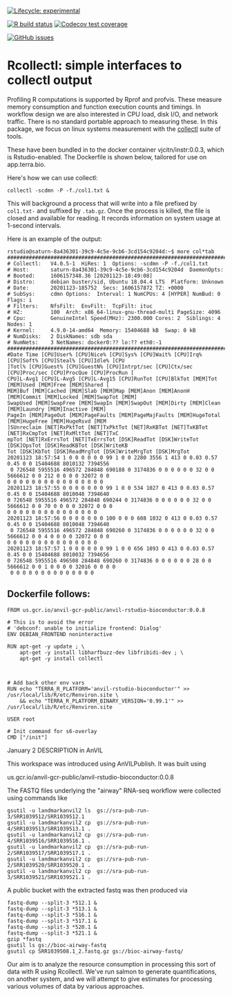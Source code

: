 <!-- badges: start -->

[![Lifecycle:
experimental](https://img.shields.io/badge/lifecycle-experimental-orange.svg)](https://www.tidyverse.org/lifecycle/#experimental)

<!--
[![BioC
status](http://www.bioconductor.org/shields/build/release/bioc/Rcollectl.svg)](https://bioconductor.org/checkResults/release/bioc-LATEST/Rcollectl)
[![BioC dev
status](http://www.bioconductor.org/shields/build/devel/bioc/Rcollectl.svg)](https://bioconductor.org/checkResults/devel/bioc-LATEST/Rcollectl)
-->
[![R build
status](https://github.com/vjcitn/Rcollectl/workflows/R-CMD-check-bioc/badge.svg)](https://github.com/vjcitn/Rcollectl/actions)
[![Codecov test
coverage](https://codecov.io/gh/vjcitn/Rcollectl/branch/main/graph/badge.svg)](https://codecov.io/gh/vjcitn/Rcollectl?branch=main)
<!--
[![Support site activity, last 6 months: tagged questions/avg. answers
per question/avg. comments per question/accepted answers, or 0 if no
tagged
posts.](http://www.bioconductor.org/shields/posts/Rcollectl.svg)](https://support.bioconductor.org/t/Rcollectl/)
-->
[![GitHub
issues](https://img.shields.io/github/issues/vjcitn/Rcollectl)](https://github.com/vjcitn/Rcollectl/issues)
<!-- badges: end -->

# Rcollectl: simple interfaces to collectl output

Profiling R computations is supported by Rprof and profvis.  These measure memory consumption and
function execution counts and timings.  In workflow design we are also interested in CPU load, disk I/O, and network
traffic.  There is no standard portable approach to measuring these.  In this package, we focus
on linux systems measurement with
the [collectl](http://collectl.sourceforge.net/index.html) suite of tools.  

These have been bundled in to the docker container vjcitn/instr:0.0.3, which is Rstudio-enabled.  The Dockerfile
is shown below, tailored for use on app.terra.bio.

Here's how we can use collectl:
```
collectl -scdmn -P -f./col1.txt &
```
This will background a process that will write into a file prefixed by  `col1.txt-` and suffixed by `.tab.gz`.
Once the process is killed, the file is closed and available for reading.  It records information on system usage at 1-second intervals.

Here is an example of the output:
```
rstudio@saturn-8a436301-39c9-4c5e-9cb6-3cd154c9204d:~$ more col*tab
################################################################################
# Collectl:   V4.0.5-1  HiRes: 1  Options: -scdmn -P -f./col1.txt
# Host:       saturn-8a436301-39c9-4c5e-9cb6-3cd154c9204d  DaemonOpts:
# Booted:     1606157348.36 [20201123-18:49:08]
# Distro:     debian buster/sid, Ubuntu 18.04.4 LTS  Platform: Unknown
# Date:       20201123-185752  Secs: 1606157872 TZ: +0000
# SubSys:     cdmn Options:  Interval: 1 NumCPUs: 4 [HYPER] NumBud: 0 Flags: i
# Filters:    NfsFilt:  EnvFilt:  TcpFilt: ituc
# HZ:         100  Arch: x86_64-linux-gnu-thread-multi PageSize: 4096
# Cpu:        GenuineIntel Speed(MHz): 2300.000 Cores: 2  Siblings: 4 Nodes: 1
# Kernel:     4.9.0-14-amd64  Memory: 15404688 kB  Swap: 0 kB
# NumDisks:   2 DiskNames: sdb sda
# NumNets:    3 NetNames: docker0:?? lo:?? eth0:-1
################################################################################
#Date Time [CPU]User% [CPU]Nice% [CPU]Sys% [CPU]Wait% [CPU]Irq% [CPU]Soft% [CPU]Steal% [CPU]Idle% [CPU
]Totl% [CPU]Guest% [CPU]GuestN% [CPU]Intrpt/sec [CPU]Ctx/sec [CPU]Proc/sec [CPU]ProcQue [CPU]ProcRun [
CPU]L-Avg1 [CPU]L-Avg5 [CPU]L-Avg15 [CPU]RunTot [CPU]BlkTot [MEM]Tot [MEM]Used [MEM]Free [MEM]Shared [
MEM]Buf [MEM]Cached [MEM]Slab [MEM]Map [MEM]Anon [MEM]AnonH [MEM]Commit [MEM]Locked [MEM]SwapTot [MEM]
SwapUsed [MEM]SwapFree [MEM]SwapIn [MEM]SwapOut [MEM]Dirty [MEM]Clean [MEM]Laundry [MEM]Inactive [MEM]
PageIn [MEM]PageOut [MEM]PageFaults [MEM]PageMajFaults [MEM]HugeTotal [MEM]HugeFree [MEM]HugeRsvd [MEM
]SUnreclaim [NET]RxPktTot [NET]TxPktTot [NET]RxKBTot [NET]TxKBTot [NET]RxCmpTot [NET]RxMltTot [NET]TxC
mpTot [NET]RxErrsTot [NET]TxErrsTot [DSK]ReadTot [DSK]WriteTot [DSK]OpsTot [DSK]ReadKBTot [DSK]WriteKB
Tot [DSK]KbTot [DSK]ReadMrgTot [DSK]WriteMrgTot [DSK]MrgTot
20201123 18:57:54 1 0 0 0 0 0 0 99 1 0 0 2280 3556 1 413 0 0.03 0.57 0.45 0 0 15404688 8010132 7394556
 0 726548 5955516 496572 284848 690188 0 3174836 0 0 0 0 0 0 32 0 0 5666612 0 0 212 0 0 0 0 32072 0 0
0 0 0 0 0 0 0 0 0 0 0 0 0 0 0 0
20201123 18:57:55 0 0 0 0 0 0 0 99 1 0 0 534 1027 0 413 0 0.03 0.57 0.45 0 0 15404688 8010048 7394640
0 726548 5955516 496572 284848 690244 0 3174836 0 0 0 0 0 0 32 0 0 5666612 0 0 70 0 0 0 0 32072 0 0 0
0 0 0 0 0 0 0 0 0 0 0 0 0 0 0
20201123 18:57:56 0 0 0 0 0 0 0 100 0 0 0 608 1032 0 413 0 0.03 0.57 0.45 0 0 15404688 8010048 7394640
 0 726548 5955516 496572 284848 690260 0 3174836 0 0 0 0 0 0 32 0 0 5666612 0 0 4 0 0 0 0 32072 0 0 0
0 0 0 0 0 0 0 0 0 0 0 0 0 0 0
20201123 18:57:57 1 0 0 0 0 0 0 99 1 0 0 656 1093 0 413 0 0.03 0.57 0.45 0 0 15404688 8010032 7394656
0 726548 5955516 496508 284848 690260 0 3174836 0 0 0 0 0 0 28 0 0 5666612 0 0 1 0 0 0 0 32016 0 0 0 0
 0 0 0 0 0 0 0 0 0 0 0 0 0 0

```


## Dockerfile follows:
```
FROM us.gcr.io/anvil-gcr-public/anvil-rstudio-bioconductor:0.0.8

# This is to avoid the error
# 'debconf: unable to initialize frontend: Dialog'
ENV DEBIAN_FRONTEND noninteractive

RUN apt-get -y update ; \
    apt-get -y install libharfbuzz-dev libfribidi-dev ; \
    apt-get -y install collectl



# Add back other env vars
RUN echo "TERRA_R_PLATFORM='anvil-rstudio-bioconductor'" >> /usr/local/lib/R/etc/Renviron.site \
    && echo "TERRA_R_PLATFORM_BINARY_VERSION='0.99.1'" >> /usr/local/lib/R/etc/Renviron.site

USER root

# Init command for s6-overlay
CMD ["/init"]

```

January 2 DESCRIPTION in AnVIL

This workspace was introduced using AnVILPublish.  It was built using

us.gcr.io/anvil-gcr-public/anvil-rstudio-bioconductor:0.0.8

The FASTQ files underlying the "airway" RNA-seq workflow were collected using commands like

```
gsutil -u landmarkanvil2 ls  gs://sra-pub-run-3/SRR1039512/SRR1039512.1
gsutil -u landmarkanvil2 cp  gs://sra-pub-run-4/SRR1039513/SRR1039513.1 .
gsutil -u landmarkanvil2 cp  gs://sra-pub-run-4/SRR1039516/SRR1039516.1 .
gsutil -u landmarkanvil2 cp  gs://sra-pub-run-2/SRR1039517/SRR1039517.1 .
gsutil -u landmarkanvil2 cp  gs://sra-pub-run-2/SRR1039520/SRR1039520.1 .
gsutil -u landmarkanvil2 cp  gs://sra-pub-run-3/SRR1039521/SRR1039521.1 .
```

A public bucket with the extracted fastq was then produced via

```
fastq-dump --split-3 *512.1 &
fastq-dump --split-3 *513.1 &
fastq-dump --split-3 *516.1 &
fastq-dump --split-3 *517.1 &
fastq-dump --split-3 *520.1 &
fastq-dump --split-3 *521.1 &
gzip *fastq
gsutil ls gs://bioc-airway-fastq
gsutil cp SRR1039508.1_2.fastq.gz gs://bioc-airway-fastq/
```

Our aim is to analyze the resource consumption in processing this sort of data with
R using Rcollectl.  We've run salmon to generate quantifications, on another system, and
we will attempt to give estimates for processing various volumes of data by various
approaches.
